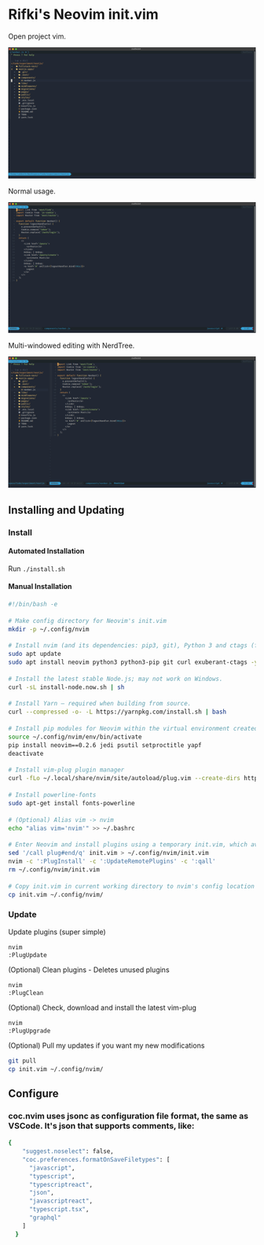 # Rifki's Neovim init.vim

Open project vim.

![Normal Usage Example](shots/start.png)

Normal usage.

![Normal Usage Example](shots/normal-usage.png)

Multi-windowed editing with NerdTree.

![Multi-Window Example](shots/open-nerdtree.png)

## Installing and Updating

### Install

#### Automated Installation

Run `./install.sh`

#### Manual Installation

```sh
#!/bin/bash -e

# Make config directory for Neovim's init.vim
mkdir -p ~/.config/nvim

# Install nvim (and its dependencies: pip3, git), Python 3 and ctags (for tagbar)
sudo apt update
sudo apt install neovim python3 python3-pip git curl exuberant-ctags -y

# Install the latest stable Node.js; may not work on Windows.
curl -sL install-node.now.sh | sh

# Install Yarn — required when building from source.
curl --compressed -o- -L https://yarnpkg.com/install.sh | bash

# Install pip modules for Neovim within the virtual environment created
source ~/.config/nvim/env/bin/activate
pip install neovim==0.2.6 jedi psutil setproctitle yapf
deactivate

# Install vim-plug plugin manager
curl -fLo ~/.local/share/nvim/site/autoload/plug.vim --create-dirs https://raw.githubusercontent.com/junegunn/vim-plug/master/plug.vim

# Install powerline-fonts
sudo apt-get install fonts-powerline

# (Optional) Alias vim -> nvim
echo "alias vim='nvim'" >> ~/.bashrc

# Enter Neovim and install plugins using a temporary init.vim, which avoids warnings about missing colorschemes, functions, etc
sed '/call plug#end/q' init.vim > ~/.config/nvim/init.vim
nvim -c ':PlugInstall' -c ':UpdateRemotePlugins' -c ':qall'
rm ~/.config/nvim/init.vim

# Copy init.vim in current working directory to nvim's config location ...
cp init.vim ~/.config/nvim/
```

### Update

Update plugins (super simple)

```
nvim
:PlugUpdate
```

(Optional) Clean plugins - Deletes unused plugins

```
nvim
:PlugClean
```

(Optional) Check, download and install the latest vim-plug

```
nvim
:PlugUpgrade
```

(Optional) Pull my updates if you want my new modifications

```sh
git pull
cp init.vim ~/.config/nvim/
```

## Configure

### coc.nvim uses jsonc as configuration file format, the same as VSCode. It's json that supports comments, like:

```sh
{
    "suggest.noselect": false,
    "coc.preferences.formatOnSaveFiletypes": [
      "javascript",
      "typescript",
      "typescriptreact",
      "json",
      "javascriptreact",
      "typescript.tsx",
      "graphql"
    ]
  }
```
